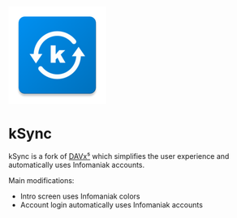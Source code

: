 ![DAVx⁵ logo](app/src/main/res/mipmap-xxxhdpi/ic_launcher.png)

# kSync
kSync is a fork of [DAVx⁵](https://github.com/bitfireAT/davx5-ose) which simplifies the user experience and automatically uses Infomaniak accounts.

Main modifications:
* Intro screen uses Infomaniak colors
* Account login automatically uses Infomaniak accounts
